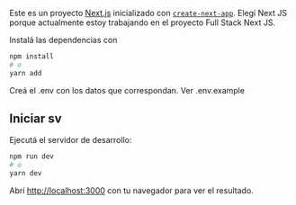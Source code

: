 Este es un proyecto [Next.js](https://nextjs.org/) inicializado con [`create-next-app`](https://github.com/vercel/next.js/tree/canary/packages/create-next-app).
Elegí Next JS porque actualmente estoy trabajando en el proyecto Full Stack Next JS.

Instalá las dependencias con 

```bash
npm install
# o
yarn add
```
Creá el .env con los datos que correspondan. Ver .env.example


## Iniciar sv

Ejecutá el servidor de desarrollo:

```bash
npm run dev
# o
yarn dev
```

Abrí [http://localhost:3000](http://localhost:3000) con tu navegador para ver el resultado.


